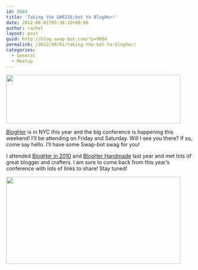 ```yaml
---
id: 9084
title: 'Taking the &#8216;bot to BlogHer!'
date: 2012-08-01T05:38:19+00:00
author: rachel
layout: post
guid: http://blog.swap-bot.com/?p=9084
permalink: /2012/08/01/taking-the-bot-to-blogher/
categories:
  - General
  - Meetup
---
```

[<img src="http://blog.swap-bot.com/wp-content/uploads/2012/08/blogher1.gif" alt="" title="blogher1" width="470" height="132" class="alignnone size-full wp-image-9085" srcset="http://blog.swap-bot.com/wp-content/uploads/2012/08/blogher1-300x84.gif 300w, http://blog.swap-bot.com/wp-content/uploads/2012/08/blogher1.gif 470w" sizes="(max-width: 470px) 100vw, 470px" />](http://www.blogher.com/blogher-12)

[BlogHer](http://www.blogher.com/blogher-12) is in NYC this year and the big conference is happening this weekend! I&#8217;ll be attending on Friday and Saturday. Will I see you there? If so, come say hello. I&#8217;ll have some Swap-bot swag for you!

I attended [BlogHer in 2010](http://blog.swap-bot.com/2010/08/13/friday-link-love-blogher-edition/) and [BlogHer Handmade](http://blog.swap-bot.com/2011/09/16/friday-link-love-blogher-handmade/) last year and met lots of great blogger and crafters. I am sure to come back from this year&#8217;s conference with lots of links to share! Stay tuned!

<img src="http://blog.swap-bot.com/wp-content/uploads/2012/08/blogher2.gif" alt="" title="blogher2" width="470" height="236" class="alignnone size-full wp-image-9086" /></p>